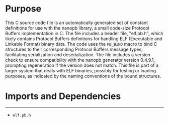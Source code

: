 # Purpose
This C source code file is an automatically generated set of constant definitions for use with the nanopb library, a small code-size Protocol Buffers implementation in C. The file includes a header file, "elf.pb.h", which likely contains Protocol Buffers definitions for handling ELF (Executable and Linkable Format) binary data. The code uses the `PB_BIND` macro to bind C structures to their corresponding Protocol Buffers message types, facilitating serialization and deserialization. The file includes a version check to ensure compatibility with the nanopb generator version 0.4.9.1, prompting regeneration if the version does not match. This file is part of a larger system that deals with ELF binaries, possibly for testing or loading purposes, as indicated by the naming conventions of the bound structures.
# Imports and Dependencies

---
- `elf.pb.h`


